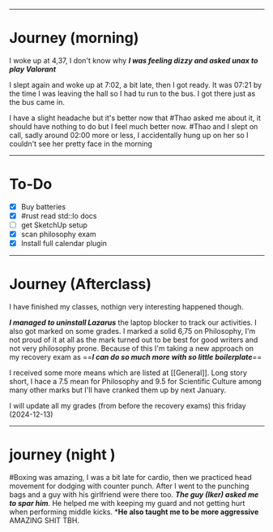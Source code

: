 
---
# Journey (morning)

I woke up at 4,37, I don't know why ***I was feeling dizzy and asked unax to play Valorant*** 

I slept again and woke up at 7:02, a bit late, then I got ready. It was 07:21 by the time I was leaving the hall so I had tu run to the bus. I got there just as the bus came in.

I have a slight headache but it's better now that #Thao asked me about it, it should have nothing to do but I feel much better now.
#Thao and I slept on call, sadly around 02:00 more or less, I accidentally hung up on her so I couldn't see her pretty face in the morning 

---
# To-Do

- [x] Buy batteries
- [x] #rust read std::Io docs
- [ ] get SketchUp setup 
- [x] scan philosophy exam
- [x] Install full calendar plugin

---
# Journey (Afterclass)

I have finished my classes, nothign very interesting happened though. 

***I managed to uninstall Lazarus***  the laptop blocker to track our activities. I also got marked on some grades. I marked a solid 6,75 on Philosophy, I'm not proud of it at all as the mark turned out to be best for good writers and not very philosophy prone. Because of this I'm taking a new approach on my recovery exam as ==***I can do so much more with so little boilerplate***== 

I received some more means which are listed at [[General]]. 
Long story short, I hace a 7.5 mean for Philosophy and 9.5 for Scientific Culture among many other marks but I'll have cranked them up by next January.

I will update all my grades (from before the recovery exams) this friday (2024-12-13)

---
# journey (night )

#Boxing was amazing, I was a bit late for cardio, then we practiced head movement for dodging with counter punch. After I went to the punching bags and a guy with his girlfriend were there too. ***The guy (Iker) asked me to spar him***. He helped me with keeping my guard and not getting hurt when performing middle kicks. ***He also taught me to be more aggressive** 
AMAZING SHIT TBH. 